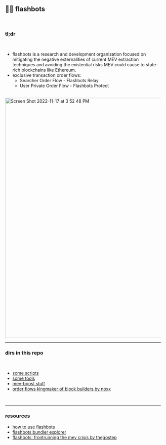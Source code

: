 ## 🤖🔪 flashbots

<br>

### tl;dr

<br>

* flashbots is a research and development organization focused on mitigating the negative externalities of current MEV extraction techniques and avoiding the existential risks MEV could cause to state-rich blockchains like Ethereum.
* exclusive transaction order flows:
   - Searcher Order Flow - Flashbots Relay
   - User Private Order Flow - Flashbots Protect

<br>

<img width="777" alt="Screen Shot 2022-11-17 at 3 52 48 PM" src="https://user-images.githubusercontent.com/1130416/202584638-f6cce1ae-db1e-4a29-bb84-14258fa0ae82.png">




<br>

----

### dirs in this repo

<br>

* [some scripts](https://github.com/bt3gl-labs/1337_mev_toolkit/tree/main/flashbots/scripts)
* [some tools](https://github.com/bt3gl-labs/1337_mev_toolkit/tree/main/flashbots/tools)
* [mev-boost stuff](https://github.com/bt3gl-labs/1337_mev_toolkit/tree/main/flashbots/mev-boost)
* [order flows kingmaker of block builders by noxx](https://noxx.substack.com/p/order-flows-kingmaker-of-the-block)


<br>

---

### resources

- [how to use flashbots](https://cryptomarketpool.com/how-to-use-flashbots/)
- [flashbots bundler explorer](https://flashbots-explorer.marto.lol/)
- [flashbots: frontrunning the mev crisis by thegostep](https://ethresear.ch/t/flashbots-frontrunning-the-mev-crisis/8251)


